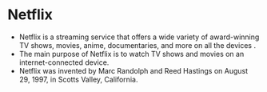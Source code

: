 # Netflix
*  Netflix is a streaming service that offers a wide variety of award-winning TV shows, movies, anime, documentaries, and more on all the devices . 
* The main purpose of Netflix is to watch TV shows and movies on an internet-connected device.
*  Netflix was invented by Marc Randolph and Reed Hastings on August 29, 1997, in Scotts Valley, California.
